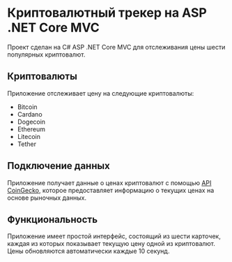 # Криптовалютный трекер на ASP .NET Core MVC
Проект сделан на C# ASP .NET Core MVC для отслеживания цены шести популярных криптовалют. 

## Криптовалюты 
Приложение отслеживает цену на следующие криптовалюты:
- Bitcoin
- Cardano
- Dogecoin
- Ethereum
- Litecoin
- Tether

## Подключение данных
Приложение получает данные о ценах криптовалют с помощью [API CoinGecko](https://www.coingecko.com/), которое предоставляет информацию о текущих ценах на основе рыночных данных.

## Функциональность
Приложение имеет простой интерфейс, состоящий из шести карточек, каждая из которых показывает текущую цену одной из криптовалют. Цены обновляются автоматически каждые 10 секунд.